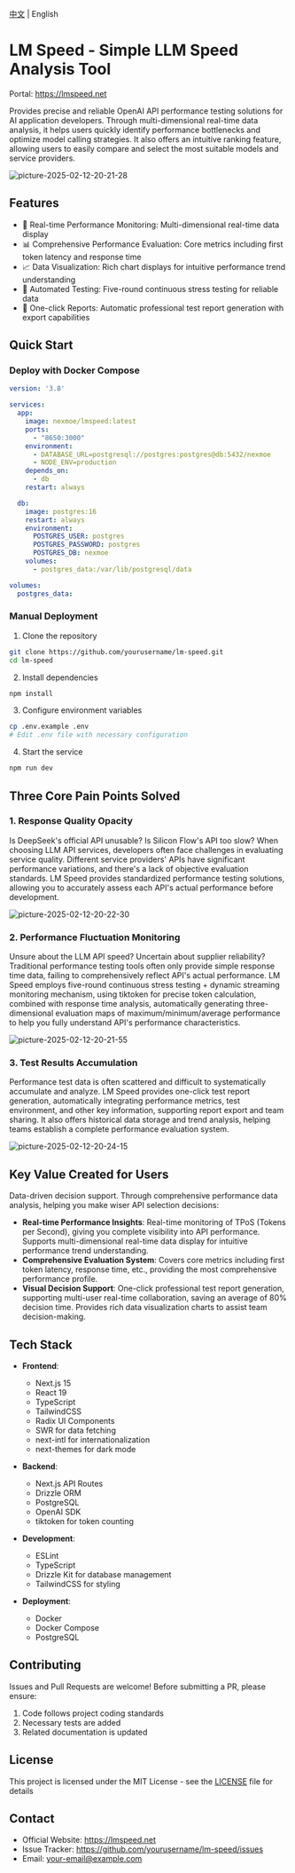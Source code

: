 [中文](README_zh.md) | English

# LM Speed - Simple LLM Speed Analysis Tool

Portal: <https://lmspeed.net>

Provides precise and reliable OpenAI API performance testing solutions for AI application developers. Through multi-dimensional real-time data analysis, it helps users quickly identify performance bottlenecks and optimize model calling strategies. It also offers an intuitive ranking feature, allowing users to easily compare and select the most suitable models and service providers.

![picture-2025-02-12-20-21-28](https://vscode-markdown.s3.bitiful.net/eba9b5e1e200dd0c5504914243d1d6247eb4a16c2c20f87adfe11244ff9668c7.png)  

## Features

- 🚀 Real-time Performance Monitoring: Multi-dimensional real-time data display
- 📊 Comprehensive Performance Evaluation: Core metrics including first token latency and response time
- 📈 Data Visualization: Rich chart displays for intuitive performance trend understanding
- 🔄 Automated Testing: Five-round continuous stress testing for reliable data
- 📝 One-click Reports: Automatic professional test report generation with export capabilities

## Quick Start

### Deploy with Docker Compose

```yaml
version: '3.8'

services:
  app:
    image: nexmoe/lmspeed:latest
    ports:
      - "8650:3000"
    environment:
      - DATABASE_URL=postgresql://postgres:postgres@db:5432/nexmoe
      - NODE_ENV=production
    depends_on:
      - db
    restart: always

  db:
    image: postgres:16
    restart: always
    environment:
      POSTGRES_USER: postgres
      POSTGRES_PASSWORD: postgres
      POSTGRES_DB: nexmoe
    volumes:
      - postgres_data:/var/lib/postgresql/data

volumes:
  postgres_data:
```

### Manual Deployment

1. Clone the repository
```bash
git clone https://github.com/yourusername/lm-speed.git
cd lm-speed
```

2. Install dependencies
```bash
npm install
```

3. Configure environment variables
```bash
cp .env.example .env
# Edit .env file with necessary configuration
```

4. Start the service
```bash
npm run dev
```

## Three Core Pain Points Solved

### 1. Response Quality Opacity

Is DeepSeek's official API unusable? Is Silicon Flow's API too slow? When choosing LLM API services, developers often face challenges in evaluating service quality. Different service providers' APIs have significant performance variations, and there's a lack of objective evaluation standards. LM Speed provides standardized performance testing solutions, allowing you to accurately assess each API's actual performance before development.

![picture-2025-02-12-20-22-30](https://vscode-markdown.s3.bitiful.net/0ff2ab60e7bf2fb64134565d4d9d82535d0d87db1f568dcdc5465c73b6eadbfa.png)  

### 2. Performance Fluctuation Monitoring

Unsure about the LLM API speed? Uncertain about supplier reliability? Traditional performance testing tools often only provide simple response time data, failing to comprehensively reflect API's actual performance. LM Speed employs five-round continuous stress testing + dynamic streaming monitoring mechanism, using tiktoken for precise token calculation, combined with response time analysis, automatically generating three-dimensional evaluation maps of maximum/minimum/average performance to help you fully understand API's performance characteristics.

![picture-2025-02-12-20-21-55](https://vscode-markdown.s3.bitiful.net/e92fd7f59ac705341f7bc4e880f7e11d798a40e3a038b9373f9d885f70d997ac.png)  

### 3. Test Results Accumulation

Performance test data is often scattered and difficult to systematically accumulate and analyze. LM Speed provides one-click test report generation, automatically integrating performance metrics, test environment, and other key information, supporting report export and team sharing. It also offers historical data storage and trend analysis, helping teams establish a complete performance evaluation system.

![picture-2025-02-12-20-24-15](https://vscode-markdown.s3.bitiful.net/2dcd9f8c44bc5801624e7b356a3c09ec41ae83c7e6ab51fd2414f5eb4092e983.png)  

## Key Value Created for Users

Data-driven decision support. Through comprehensive performance data analysis, helping you make wiser API selection decisions:

- **Real-time Performance Insights**: Real-time monitoring of TPoS (Tokens per Second), giving you complete visibility into API performance. Supports multi-dimensional real-time data display for intuitive performance trend understanding.
- **Comprehensive Evaluation System**: Covers core metrics including first token latency, response time, etc., providing the most comprehensive performance profile.
- **Visual Decision Support**: One-click professional test report generation, supporting multi-user real-time collaboration, saving an average of 80% decision time. Provides rich data visualization charts to assist team decision-making.

## Tech Stack

- **Frontend**:
  - Next.js 15
  - React 19
  - TypeScript
  - TailwindCSS
  - Radix UI Components
  - SWR for data fetching
  - next-intl for internationalization
  - next-themes for dark mode

- **Backend**:
  - Next.js API Routes
  - Drizzle ORM
  - PostgreSQL
  - OpenAI SDK
  - tiktoken for token counting

- **Development**:
  - ESLint
  - TypeScript
  - Drizzle Kit for database management
  - TailwindCSS for styling

- **Deployment**:
  - Docker
  - Docker Compose
  - PostgreSQL

## Contributing

Issues and Pull Requests are welcome! Before submitting a PR, please ensure:

1. Code follows project coding standards
2. Necessary tests are added
3. Related documentation is updated

## License

This project is licensed under the MIT License - see the [LICENSE](LICENSE) file for details

## Contact

- Official Website: <https://lmspeed.net>
- Issue Tracker: <https://github.com/yourusername/lm-speed/issues>
- Email: your-email@example.com


